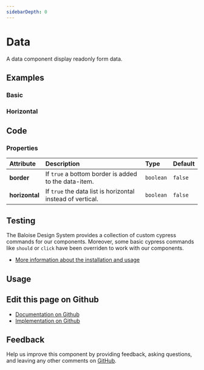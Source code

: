 ```yaml
---
sidebarDepth: 0
---
```


# Data


<!-- START: human documentation top -->

A data component display readonly form data.

<!-- END: human documentation top -->

<ClientOnly><docs-component-tabs></docs-component-tabs></ClientOnly>


## Examples

### Basic

<ClientOnly><docs-demo-bal-data-33></docs-demo-bal-data-33></ClientOnly>


### Horizontal

<ClientOnly><docs-demo-bal-data-34></docs-demo-bal-data-34></ClientOnly>



## Code



### Properties


| Attribute      | Description                                                | Type                 | Default            |
| :------------- | :--------------------------------------------------------- | :------------------- | :----------------- |
| **border**     | If `true` a bottom border is added to the data-item.       | <code>boolean</code> | <code>false</code> |
| **horizontal** | If `true` the data list is horizontal instead of vertical. | <code>boolean</code> | <code>false</code> |

## Testing

The Baloise Design System provides a collection of custom cypress commands for our components. Moreover, some basic cypress commands like `should` or `click` have been overriden to work with our components.

- [More information about the installation and usage](/components/tooling/testing.html)

## Usage

<!-- START: human documentation usage -->

<!-- END: human documentation usage -->



## Edit this page on Github

* [Documentation on Github](https://github.com/baloise/design-system/blob/master/docs/src/components/components/bal-data.md)
* [Implementation on Github](https://github.com/baloise/design-system/blob/master/packages/components/src/components/bal-data)

## Feedback

Help us improve this component by providing feedback, asking questions, and leaving any other comments on [GitHub](https://github.com/baloise/design-system/issues/new).

